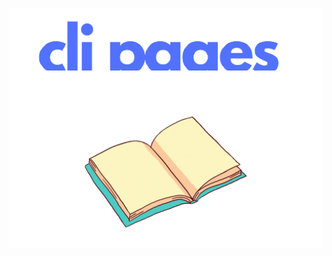 <div align="center">
  <br />
  <p>
    <div align="right">
    <a href="https://www.npmjs.com/package/cli-pages"><img style="margin-right:20%" src="https://raw.githubusercontent.com/jaipack17/cli-pagees/main/assets/cli_pages-removebg-preview%20(1).png" width="546" alt="clipageslogo" /></a>
    </div>
    <div>
    <a href="https://www.npmjs.com/package/cli-pages"><img style="margin-top:-10%" src="https://raw.githubusercontent.com/jaipack17/cli-pagees/main/assets/ezgif.com-gif-maker.gif" width="546" alt="clipageslogo" /></a>
    </div>
  </p>
  <br />
<!--   <p>
    <a href="https://www.npmjs.com/package/ruxe"><img src="https://img.shields.io/npm/v/ruxe.svg?maxAge=3600" alt="NPM version" /></a>
    <a href="https://www.npmjs.com/package/ruxe"><img src="https://img.shields.io/npm/dt/ruxe.svg?maxAge=3600" alt="NPM downloads" /></a>
  </p> -->
</div>
